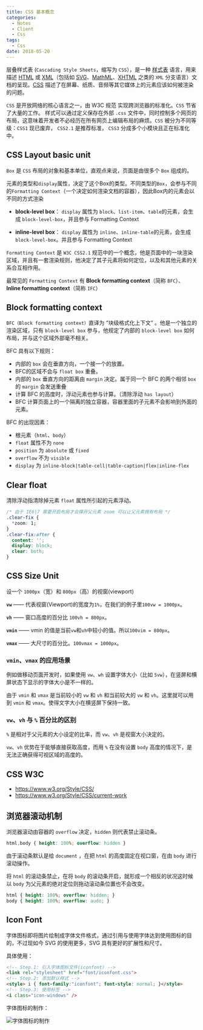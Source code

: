 ```yaml
---
title: CSS 基本概念
categories:
  - Notes
  - Client
  - Css
tags:
  - Css
date: 2018-05-20
---
```


层叠样式表 (`Cascading Style Sheets`，缩写为 `CSS`），是一种 [样式表](https://developer.mozilla.org/zh-CN/docs/Web/API/StyleSheet) 语言，用来描述 [HTML](https://developer.mozilla.org/zh-CN/docs/Web/HTML) 或 [XML](https://developer.mozilla.org/zh-CN/docs/Web/XML/XML_Introduction)（包括如 [SVG](https://developer.mozilla.org/zh-CN/docs/Web/SVG)、[MathML](https://developer.mozilla.org/zh-CN/docs/Web/MathML)、[XHTML](https://developer.mozilla.org/zh-CN/docs/Glossary/XHTML) 之类的 `XML` 分支语言）文档的呈现。[CSS](https://w3.org/Style/CSS/#specs) 描述了在屏幕、纸质、音频等其它媒体上的元素应该如何被渲染的问题。

`CSS` 是开放网络的核心语言之一，由 W3C 规范 实现跨浏览器的标准化。`CSS` 节省了大量的工作。 样式可以通过定义保存在外部 `.css` 文件中，同时控制多个网页的布局，这意味着开发者不必经历在所有网页上编辑布局的麻烦。`CSS` 被分为不同等级：`CSS1` 现已废弃， `CSS2.1` 是推荐标准， `CSS3` 分成多个小模块且正在标准化中。

<!-- more -->

## CSS Layout basic unit

`Box` 是 `CSS` 布局的对象和基本单位，直观点来说，页面是由很多个 `Box` 组成的。

元素的类型和`display`属性，决定了这个Box的类型。不同类型的`Box`，会参与不同的`Formatting Context`（一个决定如何渲染文档的容器），因此Box内的元素会以不同的方式渲染

- **block-level  box**： `display` 属性为 `block`、`list-item`、`table`的元素，会生成 `block-level-box`，并且参与 Formatting Context

- **inline-level box**： `display` 属性为 `inline`、`inline-table`的元素，会生成`block-level-box`。并且参与 Formatting Context

`Formatting Context` 是 `W3C CSS2.1` 规范中的一个概念，他是页面中的一块渲染区域，并且有一套渲染规则，他决定了其子元素将如何定位，以及和其他元素的关系合互相作用。

最常见的 `Formatting Context` 有 **Block formatting context**（简称 `BFC`）、**Inline formatting context**（简称 `IFC`）

## Block formatting context

`BFC（Block formatting context）`直译为 “块级格式化上下文” 。他是一个独立的渲染区域，只有 `block-level box` 参与，他规定了内部的 `block-level box` 如何布局，并与这个区域外部毫不相关。

BFC 具有以下规则：

- 内部的 `box` 会在垂直方向，一个接一个的放置。
- BFC的区域不会与 `float box` 重叠。
- 内部的 `box` 垂直方向的距离由 `margin` 决定。属于同一个 BFC 的两个相邻 `box` 的 `margin` 会发送重叠
- 计算 BFC 的高度时，浮动元素也参与计算。（清除浮动 `has layout`）
- BFC 计算页面上的一个隔离的独立容器，容器里面的子元素不会影响到外面的元素。

BFC 的出现因素：

- 根元素（`html`、`body`）
- `float` 属性不为 `none`
- `position`   为 `absolute` 或 `fixed`
- `overflow` 不为 `visible`
- `display`    为 `inline-block|table-cell|table-caption|flex|inline-flex`

## Clear float

清除浮动指清除掉元素 `float` 属性所引起的元素浮动。

```css
/* 由于 IE6|7 需要开启布局才会撑开父元素 zoom 可以让父元素拥有布局 */
.clear-fix {
  *zoom: 1;
}
.clear-fix:after {
  content: '';
  display: block;
  clear: both;
}
```

## CSS Size Unit

设一个 `1000px`（宽）和 `800px`（高）的视窗(viewport)

**`vw`** —— 代表视窗(Viewport)的宽度为`1%`，在我们的例子里`100vw = 1000px`。

**`vh`** —— 窗口高度的百分比 `100vh = 800px`。

**`vmin`** —— vmin 的值是当前`vw`和`vh`中较小的值。所以`100vim = 800px`。

**`vmax`** —— 大尺寸的百分比。`100vmax = 1000px`。

### `vmin`、`vmax` 的应用场景

例如做移动页面开发时，如果使用 `vw`、`wh` 设置字体大小（比如 `5vw`），在竖屏和横屏状态下显示的字体大小是不一样的。

由于 `vmin` 和 `vmax` 是当前较小的 `vw` 和 `vh` 和当前较大的 `vw` 和 `vh`。这里就可以用到 `vmin` 和 `vmax`。使得文字大小在横竖屏下保持一致。

### `vw`、`vh` 与 `%` 百分比的区别

`%` 是相对于父元素的大小设定的比率，而 `vw`、`vh` 是视窗大小决定的。

`vw`、`vh` 优势在于能够直接获取高度，而用 `%` 在没有设置 `body` 高度的情况下，是无法正确获得可视区域的高度的。

## CSS W3C

- https://www.w3.org/Style/CSS/
- https://www.w3.org/Style/CSS/current-work

## 浏览器滚动机制

浏览器滚动由容器的 `overflow` 决定，`hidden` 则代表禁止滚动条。

```css
html,body { height: 100%; overflow: hidden }
```

由于滚动条默认是给 `document` ，在把 `html` 的高度固定在视口窗，在由 `body` 进行滚动操作。

将 `html` 的滚动条禁止，在将 `body` 的滚动条开启，就形成一个相反的状况这时候以 `body` 为父元素的绝对定位则拖动滚动条位置也不会改变。

```css
html { height: 100%; overflow: hidden; }
body { height: 100%; overflow: audo; }
```

## Icon Font

字体图标即将图片绘制成字体文件格式，通过引用与使用字体达到使用图标的目的，不过现如今 SVG 的使用更多，SVG 具有更好的扩展性和尺寸。

具体使用：

~~~html
<!-- Step.1: 引入字体图标文件(iconfont) -->
<link rel="stylesheet" href="font/iconfont.css">
<!-- Step.2: 添加默认样式 -->
<style> i { font-family:"iconfont"; font-style: normal; }</style>
<!-- Step.3: 使用标签 -->
<i class="icon-windows" />
~~~

字体图标的制作：

![字体图标的制作](https://tva4.sinaimg.cn/large/006C2ocely8h4umnkig11j30gx08nwel.jpg)